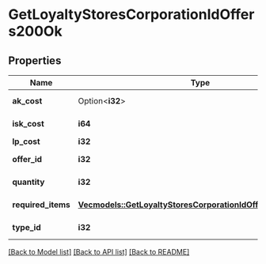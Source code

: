 # GetLoyaltyStoresCorporationIdOffers200Ok

## Properties

Name | Type | Description | Notes
------------ | ------------- | ------------- | -------------
**ak_cost** | Option<**i32**> | Analysis kredit cost | [optional]
**isk_cost** | **i64** | isk_cost integer | 
**lp_cost** | **i32** | lp_cost integer | 
**offer_id** | **i32** | offer_id integer | 
**quantity** | **i32** | quantity integer | 
**required_items** | [**Vec<models::GetLoyaltyStoresCorporationIdOffersRequiredItem>**](get_loyalty_stores_corporation_id_offers_required_item.md) | required_items array | 
**type_id** | **i32** | type_id integer | 

[[Back to Model list]](../README.md#documentation-for-models) [[Back to API list]](../README.md#documentation-for-api-endpoints) [[Back to README]](../README.md)


